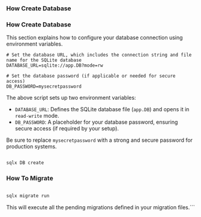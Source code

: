 ### How Create Database

### How Create Database

This section explains how to configure your database connection using environment variables.

```text
# Set the database URL, which includes the connection string and file name for the SQLite database
DATABASE_URL=sqlite://app.DB?mode=rw

# Set the database password (if applicable or needed for secure access)
DB_PASSWORD=mysecretpassword
```

The above script sets up two environment variables:

- `DATABASE_URL`: Defines the SQLite database file (`app.DB`) and opens it in `read-write` mode.
- `DB_PASSWORD`: A placeholder for your database password, ensuring secure access (if required by your setup).

Be sure to replace `mysecretpassword` with a strong and secure password for production systems.
```bash

sqlx DB create 
```


### How To Migrate

```bash

sqlx migrate run
```

This will execute all the pending migrations defined in your migration files.```

